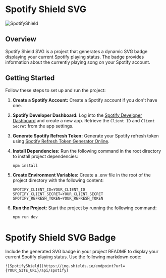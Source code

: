 # Spotify Shield SVG

![SpotifyShield](https://img.shields.io/endpoint?url=https://spotify-shield.vercel.app/api/spotify)

## Overview

Spotify Shield SVG is a project that generates a dynamic SVG badge displaying your current Spotify playing status. The badge provides information about the currently playing song on your Spotify account.

## Getting Started

Follow these steps to set up and run the project:

1. **Create a Spotify Account:**
   Create a Spotify account if you don't have one. 

2. **Spotify Developer Dashboard:**
   Log into the [Spotify Developer Dashboard](https://developer.spotify.com/) and create a new app. Retrieve the `Client ID` and `Client Secret` from the app settings.

3. **Generate Spotify Refresh Token:**
   Generate your Spotify refresh token using [Spotify Refresh Token Generator Online](https://spotify-refresh-token-generator.netlify.app/#welcome).

4. **Install Dependencies:**
   Run the following command in the root directory to install project dependencies:
   ```bash
   npm install
   ```
5. **Create Environment Variables:**
   Create a .env file in the root of the project directory with the following content:
   ```
   SPOTIFY_CLIENT_ID=YOUR_CLIENT_ID
   SPOTIFY_CLIENT_SECRET=YOUR_CLIENT_SECRET
   SPOTIFY_REFRESH_TOKEN=YOUR_REFRESH_TOKEN
   ```

6. **Run the Project:**
   Start the project by running the following command:
   ```bash
   npm run dev
   ```

# Spotify Shield SVG Badge
Include the generated SVG badge in your project README to display your current Spotify playing status. Use the following markdown code:
```
![SpotifyShield](https://img.shields.io/endpoint?url={YOUR_SITE_URL}/api/spotify)

```
